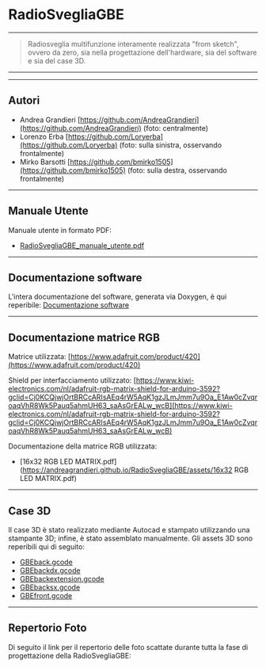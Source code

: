 # RadioSvegliaGBE





---

> >
> Radiosveglia multifunzione interamente realizzata "from sketch", ovvero da zero, sia nella progettazione dell'hardware, sia del software e sia del case 3D.

---


---

## Autori

- Andrea Grandieri [https://github.com/AndreaGrandieri](https://github.com/AndreaGrandieri) (foto: centralmente)
- Lorenzo Erba [https://github.com/Loryerba](https://github.com/Loryerba) (foto: sulla sinistra, osservando frontalmente)
- Mirko Barsotti [https://github.com/bmirko1505](https://github.com/bmirko1505) (foto: sulla destra, osservando frontalmente)

---

## Manuale Utente

Manuale utente in formato PDF:

-  [RadioSvegliaGBE_manuale_utente.pdf](https://andreagrandieri.github.io/RadioSvegliaGBE/assets/RadioSvegliaGBE_manuale_utente.pdf)

---

## Documentazione software

L'intera documentazione del software, generata via Doxygen, è qui reperibile: [Documentazione software](https://andreagrandieri.github.io/RadioSvegliaGBE/pages/it/PartialSourceCodeDocumentation/doxygen/html/index.html)

---

## Documentazione matrice RGB

Matrice utilizzata: [https://www.adafruit.com/product/420](https://www.adafruit.com/product/420)

Shield per interfacciamento utilizzato: [https://www.kiwi-electronics.com/nl/adafruit-rgb-matrix-shield-for-arduino-3592?gclid=Cj0KCQjwjOrtBRCcARIsAEq4rW5AqK1gzJLmJmm7u9Oa_E1Aw0cZvqroaqVhR8Wk5Pauq5ahmUH63_saAsGrEALw_wcB](https://www.kiwi-electronics.com/nl/adafruit-rgb-matrix-shield-for-arduino-3592?gclid=Cj0KCQjwjOrtBRCcARIsAEq4rW5AqK1gzJLmJmm7u9Oa_E1Aw0cZvqroaqVhR8Wk5Pauq5ahmUH63_saAsGrEALw_wcB)

Documentazione della matrice RGB utilizzata:

-  [16x32 RGB LED MATRIX.pdf](https://andreagrandieri.github.io/RadioSvegliaGBE/assets/16x32 RGB LED MATRIX.pdf)

---

## Case 3D

Il case 3D è stato realizzato mediante Autocad e stampato utilizzando una stampante 3D; infine, è stato assemblato manualmente. Gli assets 3D sono reperibili qui di seguito:

-   [GBEback.gcode](https://andreagrandieri.github.io/RadioSvegliaGBE/src/gcodes/GBEback.gcode)
-   [GBEbackdx.gcode](https://andreagrandieri.github.io/RadioSvegliaGBE/src/gcodes/GBEbackdx.gcode)
-   [GBEbackextension.gcode](https://andreagrandieri.github.io/RadioSvegliaGBE/src/gcodes/GBEbackextension.gcode)
-   [GBEbacksx.gcode](https://andreagrandieri.github.io/RadioSvegliaGBE/src/gcodes/GBEbacksx.gcode)
-   [GBEfront.gcode](https://andreagrandieri.github.io/RadioSvegliaGBE/src/gcodes/GBEfront.gcode)

---

## Repertorio Foto

Di seguito il link per il repertorio delle foto scattate durante tutta la fase di progettazione della RadioSvegliaGBE: 